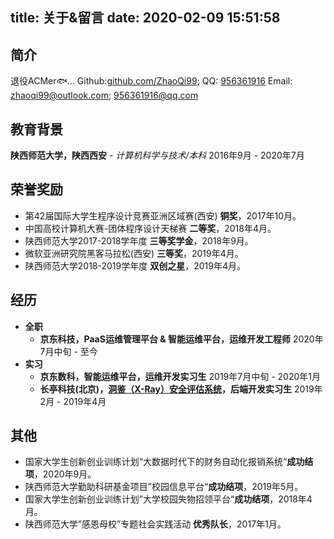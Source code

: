 title: 关于&留言
date: 2020-02-09 15:51:58
---
## 简介
退役ACMer🐟...
Github:[github.com/ZhaoQi99](https://github.com/ZhaoQi99); QQ: [956361916](tencent://AddContact/?fromId=45&fromSubId=1&subcmd=all&uin=956361916&website=www.oicqzone.com)
Email: [zhaoqi99@outlook.com](mailto:zhaoqi99@outlook.com); [956361916@qq.com](mailto:956361916@qq.com)

## 教育背景
**陕西师范大学，陕西西安** - *计算机科学与技术/本科*
2016年9月 - 2020年7月

## 荣誉奖励
* 第42届国际大学生程序设计竞赛亚洲区域赛(西安) **铜奖**，2017年10月。
* 中国高校计算机大赛-团体程序设计天梯赛 **二等奖**，2018年4月。
* 陕西师范大学2017-2018学年度 **三等奖学金**，2018年9月。
* 微软亚洲研究院黑客马拉松(西安) **三等奖**，2019年4月。
* 陕西师范大学2018-2019学年度 **双创之星**，2019年4月。

<!---
## 项目

  * [校园SDK(Python)](https://github.com/snnucs/SNNU-SDK),2018年7月
      为校内各个服务提供一套简洁的`Python`实现，以便能够在此基础上进行[扩展开发](https://github.com/snnucs/SNNU-API)。
  * [校园APP(Android)](https://github.com/snnucs/SNNU-Android),2018年11月
      一款适用于本校的校园生活服务类APP,用于获取校园资讯、查询考试成绩等。
  * [校园通知提醒(Python)](https://github.com/ZhaoQi99/School_Notice),2018年6月
      对校内的通知更新进行邮件、短信和微信提醒
-->

## 经历
* **全职**
	* **京东科技，PaaS运维管理平台 & 智能运维平台，运维开发工程师**	 		     2020年7月中旬 - 至今
* **实习**
	* **京东数科，智能运维平台，运维开发实习生**	 		     2019年7月中旬 - 2020年1月
	* **长亭科技(北京)，[洞鉴（X-Ray）安全评估系统](https://www.chaitin.cn/zh/xray)，后端开发实习生**	  2019年2月 - 2019年4月

## 其他
* 国家大学生创新创业训练计划“大数据时代下的财务自动化报销系统“**成功结项**，2020年9月。
* 陕西师范大学勤助科研基金项目”校园信息平台“**成功结项**，2019年5月。
* 国家大学生创新创业训练计划”大学校园失物招领平台“**成功结项**，2018年4月。
* 陕西师范大学”感恩母校”专题社会实践活动 **优秀队长**，2017年1月。
